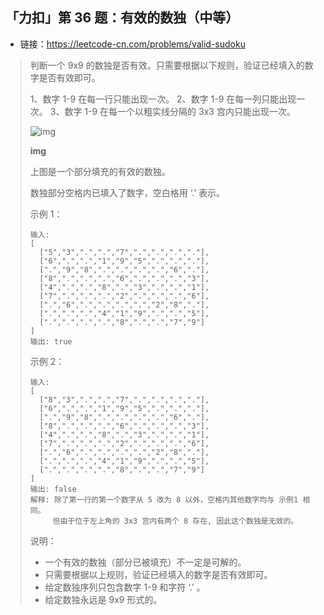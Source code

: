 ## 「力扣」第 36 题：有效的数独（中等）

- 链接：https://leetcode-cn.com/problems/valid-sudoku

> 判断一个 9x9 的数独是否有效。只需要根据以下规则，验证已经填入的数字是否有效即可。
>
> 1、数字 1-9 在每一行只能出现一次。
> 2、数字 1-9 在每一列只能出现一次。
> 3、数字 1-9 在每一个以粗实线分隔的 3x3 宫内只能出现一次。
>
> 
>
> ![img](https://upload.wikimedia.org/wikipedia/commons/thumb/f/ff/Sudoku-by-L2G-20050714.svg/250px-Sudoku-by-L2G-20050714.svg.png)
>
> **img**
>
> 
>
> 上图是一个部分填充的有效的数独。
>
> 数独部分空格内已填入了数字，空白格用 ‘.’ 表示。
>
> 示例 1：
>
> ```
> 输入:
> [
>   ["5","3",".",".","7",".",".",".","."],
>   ["6",".",".","1","9","5",".",".","."],
>   [".","9","8",".",".",".",".","6","."],
>   ["8",".",".",".","6",".",".",".","3"],
>   ["4",".",".","8",".","3",".",".","1"],
>   ["7",".",".",".","2",".",".",".","6"],
>   [".","6",".",".",".",".","2","8","."],
>   [".",".",".","4","1","9",".",".","5"],
>   [".",".",".",".","8",".",".","7","9"]
> ]
> 输出: true
> ```
>
> 示例 2：
>
> ```
> 输入:
> [
>   ["8","3",".",".","7",".",".",".","."],
>   ["6",".",".","1","9","5",".",".","."],
>   [".","9","8",".",".",".",".","6","."],
>   ["8",".",".",".","6",".",".",".","3"],
>   ["4",".",".","8",".","3",".",".","1"],
>   ["7",".",".",".","2",".",".",".","6"],
>   [".","6",".",".",".",".","2","8","."],
>   [".",".",".","4","1","9",".",".","5"],
>   [".",".",".",".","8",".",".","7","9"]
> ]
> 输出: false
> 解释: 除了第一行的第一个数字从 5 改为 8 以外，空格内其他数字均与 示例1 相同。
>      但由于位于左上角的 3x3 宫内有两个 8 存在, 因此这个数独是无效的。
> ```
>
> 说明：
>
> - 一个有效的数独（部分已被填充）不一定是可解的。
> - 只需要根据以上规则，验证已经填入的数字是否有效即可。
> - 给定数独序列只包含数字 1-9 和字符 ‘.’ 。
> - 给定数独永远是 9x9 形式的。